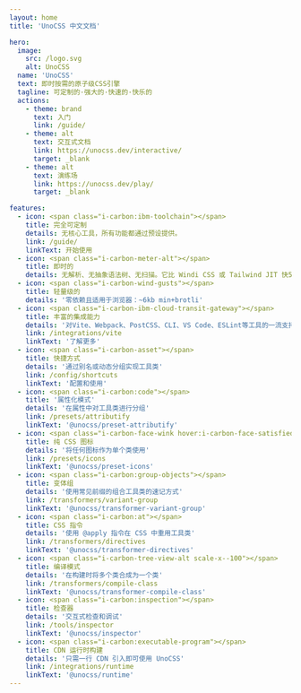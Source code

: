 ```yaml
---
layout: home
title: 'UnoCSS 中文文档'

hero:
  image:
    src: /logo.svg
    alt: UnoCSS
  name: 'UnoCSS'
  text: 即时按需的原子级CSS引擎
  tagline: 可定制的·强大的·快速的·快乐的
  actions:
    - theme: brand
      text: 入门
      link: /guide/
    - theme: alt
      text: 交互式文档
      link: https://unocss.dev/interactive/
      target: _blank
    - theme: alt
      text: 演练场
      link: https://unocss.dev/play/
      target: _blank

features:
  - icon: <span class="i-carbon:ibm-toolchain"></span>
    title: 完全可定制
    details: 无核心工具，所有功能都通过预设提供。
    link: /guide/
    linkText: 开始使用
  - icon: <span class="i-carbon-meter-alt"></span>
    title: 即时的
    details: 无解析、无抽象语法树、无扫描。它比 Windi CSS 或 Tailwind JIT 快5倍。
  - icon: <span class="i-carbon-wind-gusts"></span>
    title: 轻量级的
    details: '零依赖且适用于浏览器：~6kb min+brotli'
  - icon: <span class="i-carbon-ibm-cloud-transit-gateway"></span>
    title: 丰富的集成能力
    details: '对Vite、Webpack、PostCSS、CLI、VS Code、ESLint等工具的一流支持'
    link: /integrations/vite
    linkText: '了解更多'
  - icon: <span class="i-carbon-asset"></span>
    title: 快捷方式
    details: '通过别名或动态分组实现工具类'
    link: /config/shortcuts
    linkText: '配置和使用'
  - icon: <span class="i-carbon:code"></span>
    title: '属性化模式'
    details: '在属性中对工具类进行分组'
    link: /presets/attributify
    linkText: '@unocss/preset-attributify'
  - icon: <span class="i-carbon-face-wink hover:i-carbon-face-satisfied"></span>
    title: 纯 CSS 图标
    details: '将任何图标作为单个类使用'
    link: /presets/icons
    linkText: '@unocss/preset-icons'
  - icon: <span class="i-carbon:group-objects"></span>
    title: 变体组
    details: '使用常见前缀的组合工具类的速记方式'
    link: /transformers/variant-group
    linkText: '@unocss/transformer-variant-group'
  - icon: <span class="i-carbon:at"></span>
    title: CSS 指令
    details: '使用 @apply 指令在 CSS 中重用工具类'
    link: /transformers/directives
    linkText: '@unocss/transformer-directives'
  - icon: <span class="i-carbon-tree-view-alt scale-x--100"></span>
    title: 编译模式
    details: '在构建时将多个类合成为一个类'
    link: /transformers/compile-class
    linkText: '@unocss/transformer-compile-class'
  - icon: <span class="i-carbon:inspection"></span>
    title: 检查器
    details: '交互式检查和调试'
    link: /tools/inspector
    linkText: '@unocss/inspector'
  - icon: <span class="i-carbon:executable-program"></span>
    title: CDN 运行时构建
    details: '只需一行 CDN 引入即可使用 UnoCSS'
    link: /integrations/runtime
    linkText: '@unocss/runtime'
---
```

